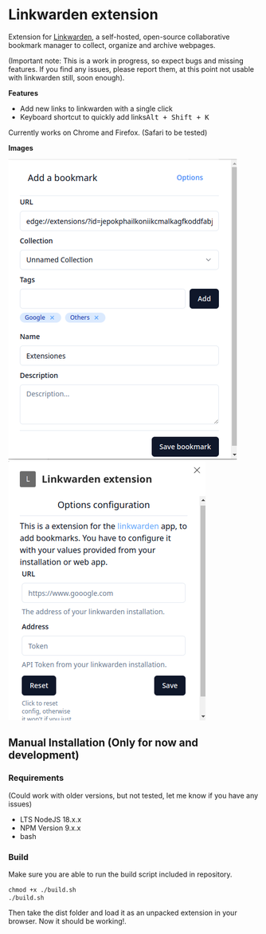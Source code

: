 # Linkwarden extension

Extension for [Linkwarden](https://github.com/linkwarden/linkwarden), a self-hosted, open-source collaborative bookmark
manager to
collect, organize and archive webpages.

(Important note: This is a work in progress, so expect bugs and missing features. If you find any issues, please report
them, at this point not usable with linkwarden still, soon enough).

**Features**

- Add new links to linkwarden with a single click
- Keyboard shortcut to quickly add links<kbd>Alt + Shift + K</kbd>

Currently works on Chrome and Firefox. (Safari to be tested)

**Images**

![Image](./src/assets/linwarden-extension.png)
![Image](./src/assets/options-linkwarden.png)

## Manual Installation (Only for now and development)

### Requirements

(Could work with older versions, but not tested, let me know if you have any issues)

- LTS NodeJS 18.x.x
- NPM Version 9.x.x
- bash

### Build

Make sure you are able to run the build script included in repository.

```
chmod +x ./build.sh
./build.sh
```

Then take the dist folder and load it as an unpacked extension in your browser.
Now it should be working!.

